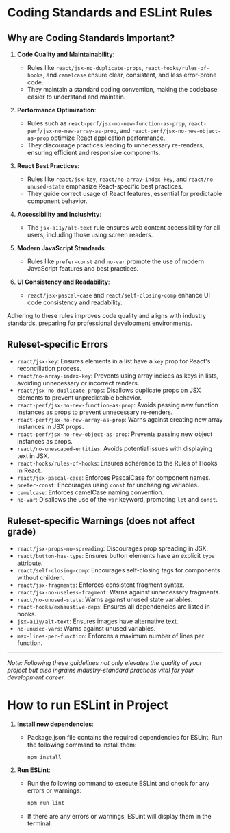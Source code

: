 # Coding Standards and ESLint Rules

## Why are Coding Standards Important?

1. **Code Quality and Maintainability**:

   - Rules like `react/jsx-no-duplicate-props`, `react-hooks/rules-of-hooks`, and `camelcase` ensure clear, consistent, and less error-prone code.
   - They maintain a standard coding convention, making the codebase easier to understand and maintain.

2. **Performance Optimization**:

   - Rules such as `react-perf/jsx-no-new-function-as-prop`, `react-perf/jsx-no-new-array-as-prop`, and `react-perf/jsx-no-new-object-as-prop` optimize React application performance.
   - They discourage practices leading to unnecessary re-renders, ensuring efficient and responsive components.

3. **React Best Practices**:

   - Rules like `react/jsx-key`, `react/no-array-index-key`, and `react/no-unused-state` emphasize React-specific best practices.
   - They guide correct usage of React features, essential for predictable component behavior.

4. **Accessibility and Inclusivity**:

   - The `jsx-a11y/alt-text` rule ensures web content accessibility for all users, including those using screen readers.

5. **Modern JavaScript Standards**:

   - Rules like `prefer-const` and `no-var` promote the use of modern JavaScript features and best practices.

6. **UI Consistency and Readability**:
   - `react/jsx-pascal-case` and `react/self-closing-comp` enhance UI code consistency and readability.

Adhering to these rules improves code quality and aligns with industry standards, preparing for professional development environments.

## Ruleset-specific Errors

- `react/jsx-key`: Ensures elements in a list have a `key` prop for React's reconciliation process.
- `react/no-array-index-key`: Prevents using array indices as keys in lists, avoiding unnecessary or incorrect renders.
- `react/jsx-no-duplicate-props`: Disallows duplicate props on JSX elements to prevent unpredictable behavior.
- `react-perf/jsx-no-new-function-as-prop`: Avoids passing new function instances as props to prevent unnecessary re-renders.
- `react-perf/jsx-no-new-array-as-prop`: Warns against creating new array instances in JSX props.
- `react-perf/jsx-no-new-object-as-prop`: Prevents passing new object instances as props.
- `react/no-unescaped-entities`: Avoids potential issues with displaying text in JSX.
- `react-hooks/rules-of-hooks`: Ensures adherence to the Rules of Hooks in React.
- `react/jsx-pascal-case`: Enforces PascalCase for component names.
- `prefer-const`: Encourages using `const` for unchanging variables.
- `camelcase`: Enforces camelCase naming convention.
- `no-var`: Disallows the use of the `var` keyword, promoting `let` and `const`.

## Ruleset-specific Warnings (does not affect grade)

- `react/jsx-props-no-spreading`: Discourages prop spreading in JSX.
- `react/button-has-type`: Ensures button elements have an explicit `type` attribute.
- `react/self-closing-comp`: Encourages self-closing tags for components without children.
- `react/jsx-fragments`: Enforces consistent fragment syntax.
- `react/jsx-no-useless-fragment`: Warns against unnecessary fragments.
- `react/no-unused-state`: Warns against unused state variables.
- `react-hooks/exhaustive-deps`: Ensures all dependencies are listed in hooks.
- `jsx-a11y/alt-text`: Ensures images have alternative text.
- `no-unused-vars`: Warns against unused variables.
- `max-lines-per-function`: Enforces a maximum number of lines per function.

---

_Note: Following these guidelines not only elevates the quality of your project but also ingrains industry-standard practices vital for your development career._

# How to run ESLint in Project

1. **Install new dependencies**:

   - Package.json file contains the required dependencies for ESLint. Run the following command to install them:

     ```bash
     npm install
     ```

2. **Run ESLint**:

   - Run the following command to execute ESLint and check for any errors or warnings:

     ```bash
     npm run lint
     ```

   - If there are any errors or warnings, ESLint will display them in the terminal.
